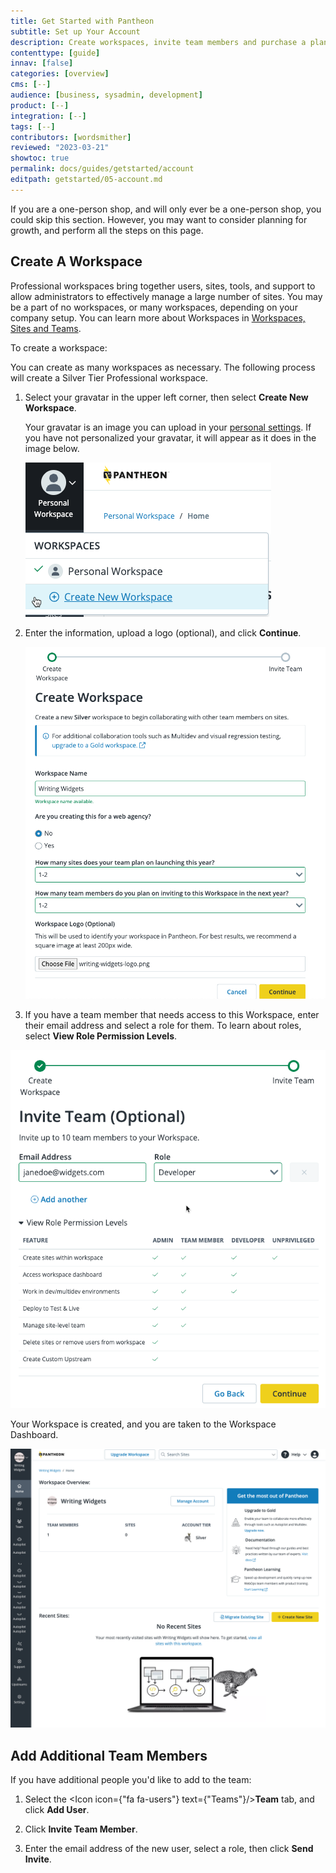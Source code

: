 ```yaml
---
title: Get Started with Pantheon
subtitle: Set up Your Account
description: Create workspaces, invite team members and purchase a plan.
contenttype: [guide]
innav: [false]
categories: [overview]
cms: [--]
audience: [business, sysadmin, development]
product: [--]
integration: [--]
tags: [--]
contributors: [wordsmither]
reviewed: "2023-03-21"
showtoc: true
permalink: docs/guides/getstarted/account
editpath: getstarted/05-account.md
---
```


<Alert title="Note" type="info" >

If you are a one-person shop, and will only ever be a one-person shop, you could skip this section.  However, you may want to consider planning for growth, and perform all the steps on this page.

</Alert>

## Create A Workspace

Professional workspaces bring together users, sites, tools, and support to allow administrators to effectively manage a large number of sites. You may be a part of no workspaces, or many workspaces, depending on your company setup.  You can learn more about Workspaces in [Workspaces, Sites and Teams](/guides/account-mgmt/workspace-sites-teams).

To create a workspace:

You can create as many workspaces as necessary. The following process will create a Silver Tier Professional workspace.

1. Select your gravatar in the upper left corner, then select **Create New Workspace**.

   <Alert title="Note" type="info" >
   
   Your gravatar is an image you can upload in your [personal settings](https://dashboard.pantheon.io/personal-settings/profile).  If you have not personalized your gravatar, it will appear as it does in the image below.
   
   </Alert>

   ![Creating a Professional Workspace](../../../images/create-workspace.png)

1. Enter the information, upload a logo (optional), and click **Continue**.
   
   ![Adding Workspace Information](../../../images/create-workspace-form.png)

1. If you have a team member that needs access to this Workspace, enter their email address and select a role for them.  To learn about roles, select **View Role Permission Levels**.

  ![Adding a team member](../../../images/create-workspace-team.png)

Your Workspace is created, and you are taken to the Workspace Dashboard.

![Workspace Dashboard](../../../images/create-workspace-dashboard.png)

## Add Additional Team Members

If you have additional people you'd like to add to the team:

1. Select the <Icon icon={"fa fa-users"} text={"Teams"}/>**Team** tab, and click **Add User**. 

1. Click **Invite Team Member**.

1. Enter the email address of the new user, select a role, then click **Send Invite**.

